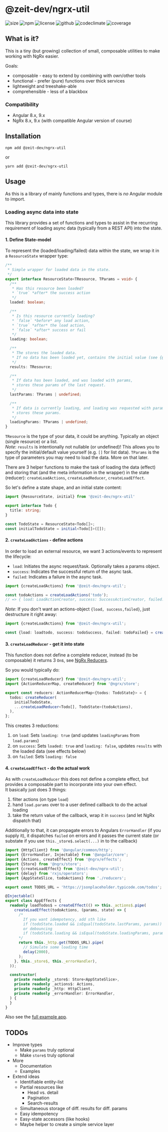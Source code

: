 # @zeit-dev/ngrx-util

![size](https://badgen.net/bundlephobia/minzip/@zeit-dev/ngrx-util)
![npm](https://badgen.net/npm/v/@zeit-dev/ngrx-util)
![license](https://badgen.net/npm/license/@zeit-dev/ngrx-util)
![github](https://badgen.net/github/checks/zeitdev/ngrx-util)
![codeclimate](https://badgen.net/codeclimate/maintainability/zeitdev/ngrx-util)
![coverage](https://badgen.net/codeclimate/coverage/zeitdev/ngrx-util)

## What is it?

This is a tiny (but growing) collection of small, composable utilities to make
working with NgRx easier.

Goals:
- composable - easy to extend by combining with own/other tools
- functional - prefer (pure) functions over thick services
- lightweight and treeshake-able
- comprehensible - less of a blackbox

### Compatibility

- Angular 8.x, 9.x
- NgRx 8.x, 9.x (with compatible Angular version of course) 

## Installation

```shell script
npm add @zeit-dev/ngrx-util
```

or 

```shell script
yarn add @zeit-dev/ngrx-util
```

## Usage

As this is a library of mainly functions and types, there is *no* Angular module to import.

### Loading async data into state

This library provides a set of functions and types to assist in the recurring requirement of
loading async data (typically from a REST API) into the state.

#### 1. Define State-model

To represent the (loaded/loading/failed) data within the state, we wrap it in a `ResourceState`
wrapper type:

```typescript
/**
 * Simple wrapper for loaded data in the state.
 */
export interface ResourceState<TResource, TParams = void> {
  /**
   * Has this resource been loaded?
   * `true` *after* the success action
   */
  loaded: boolean;

  /**
   * Is this resource currently loading?
   * `false` *before* any load action,
   * `true` *after* the load action,
   * `false` *after* success or fail
   */
  loading: boolean;

  /**
   * The stores the loaded data.
   * If no data has been loaded yet, contains the initial value (see {@link initial}).
   */
  results: TResource;

  /**
   * If data has been loaded, and was loaded with params,
   * stores these params of the last request.
   */
  lastParams: TParams | undefined;

  /**
   * If data is currently loading, and loading was requested with params,
   * stores these params.
   */
  loadingParams: TParams | undefined;
}
```

`TResource` is the type of your data, it could be anything. Typically an object (single resource)
or a list.  
*Note*: `results` is intentionally not nullable (or undefined)! This allows you to specify the
initial/default value yourself (e.g. `[]` for list data).
`TParams` is the type of parameters you may need to load the data. More on that later.

There are 3 helper functions to make the task of loading the data (effect) and storing that (and the 
meta information in the wrapper) in the state (reducer): `createLoadActions`, `createLoadReducer`, 
`createLoadEffect`.

So let's define a state shape, and an initial state content:
```typescript
import {ResourceState, initial} from '@zeit-dev/ngrx-util'

export interface Todo {
  title: string;
}

const TodoState = ResourceState<Todo[]>;
const initialTodoState = initial<Todo[]>([]);
```

#### 2. `createLoadActions` - define actions

In order to load an external resource, we want 3 actions/events to represent the lifecycle:

- `load`: Initiates the async request/task. Optionally takes a params object.
- `success`: Indicates the successful return of the async task.
- `failed`: Indicates a failure in the async task.

```typescript
import {createLoadActions} from '@zeit-dev/ngrx-util';

const todoActions = createLoadActions('todo');
// => { load: LoadActionCreator, success: SuccessActionCreator, failed: FailedActionCreator } 
```

*Note*: If you don't want an actions-object `{load, success,failed}`, just destructure it right away:
```typescript
import {createLoadActions} from '@zeit-dev/ngrx-util';

const {load: loadtodo, success: todoSuccess, failed: todoFailed} = createLoadActions('todo');
```

#### 3. `createLoadReducer` - get it into state

This function does not define a complete reducer, instead (to be composable) it returns 3 `On`s,
see [NgRx Reducers](https://ngrx.io/guide/store/reducers#creating-the-reducer-function).

So you would typically do:
```typescript
import {createLoadReducer} from '@zeit-dev/ngrx-util';
import {ActionReducerMap, createReducer} from '@ngrx/store';

export const reducers: ActionReducerMap<{todos: TodoState}> = {
  todos: createReducer(
    initialTodoState, 
    ...createLoadReducer<Todo[], TodoState>(todoActions),
  ),
};
```

This creates 3 reductions:

1. on `load`: Sets `loading: true` (and updates `loadingParams` from `load.params`)
2. on `success`: Sets `loaded: true` and `loading: false`, updates `results` 
   with the loaded data (see effects below)
3. on `failed`: Sets `loading: false`


#### 4. `createLoadEffect` - do the actual work

As with `createLoadReducer` this does not define a complete effect, but provides a composable
part to incorporate into your own effect.   
It basically just does 3 things: 
1. filter actions (on type `load`)
2. hand `load.params` over to a user defined callback to do the actual loading
3. take the return value of the callback, wrap it in `success` (and let NgRx dispatch that)

Additionally to that, it can propagate errors to Angulars `ErrorHandler` (if you supply it),
it dispatches `failed` on errors and it passes the current state (or substate if you use
`this._store$.select(...)` in to the callback) 

```typescript
import {HttpClient} from '@angular/common/http';
import {ErrorHandler, Injectable} from '@angular/core';
import {Actions, createEffect} from '@ngrx/effects';
import {Store} from '@ngrx/store';
import {createLoadEffect} from '@zeit-dev/ngrx-util';
import {delay} from 'rxjs/operators';
import {AppStateSlice, todoActions} from './reducers';

export const TODOS_URL = 'https://jsonplaceholder.typicode.com/todos';

@Injectable()
export class AppEffects {
  readonly loadTodos$ = createEffect(() => this._actions$.pipe(
    createLoadEffect(todoActions, (params, state) => {
      /*
        If you want idempotency, add sth like
        if (todoState.loaded && isEqual(todoState.lastParams, params)) return of(todoState.results);
        or debouncing
        if (todoState.loading && isEqual(todoState.loadingParams, params)) return of(todoState.results);
      */
      return this._http.get(TODOS_URL).pipe(
        // Simulate some loading time
        delay(2000),
      );
    }, this._store$, this._errorHandler),
  ));

  constructor(
    private readonly _store$: Store<AppStateSlice>,
    private readonly _actions$: Actions,
    private readonly _http: HttpClient,
    private readonly _errorHandler: ErrorHandler,
  ) {
  }
}
```

Also see the [full example app](https://github.com/zeitdev/ngrx-util/examples).


## TODOs

* Improve types
  * Make `params` truly optional
  * Make `store$` truly optional
* More
  * Documentation
  * Examples
* Extend ideas
  * Identifiable entity-list
  * Partial resources like
    * Head vs. detail
    * Pagination
    * Search-results
  * Simultaneous storage of diff. results for diff. params
  * Easy idempotency
  * Easy-state accessors (like hooks)
  * Maybe helper to create a simple service layer

